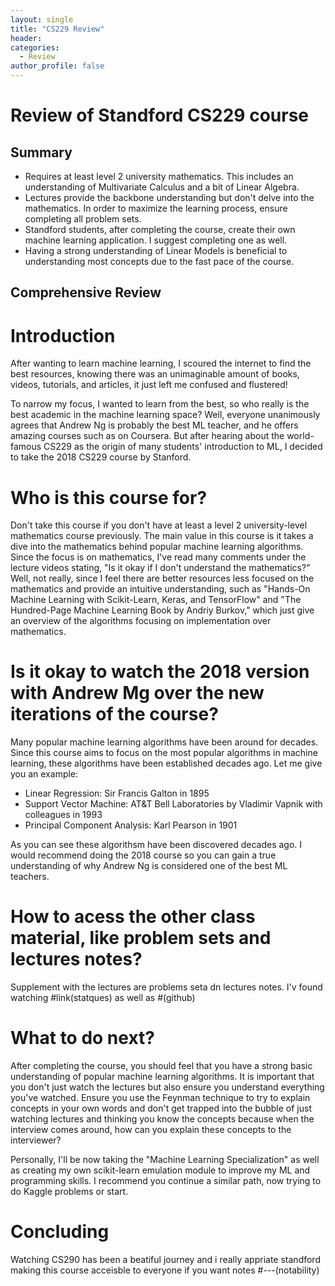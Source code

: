 ```yaml
---
layout: single
title: "CS229 Review"
header:
categories:
  - Review
author_profile: false
---
```


# Review of Standford CS229 course 

## Summary 
- Requires at least level 2 university mathematics. This includes an understanding of Multivariate Calculus and a bit of Linear Algebra.
- Lectures provide the backbone understanding but don't delve into the mathematics. In order to maximize the learning process, ensure completing all problem sets.
- Standford students, after completing the course, create their own machine learning application. I suggest completing one as well.
- Having a strong understanding of Linear Models is beneficial to understanding most concepts due to the fast pace of the course.

## Comprehensive Review

# Introduction

After wanting to learn machine learning, I scoured the internet to find the best resources, knowing there was an unimaginable amount of books, videos, tutorials, and articles, it just left me confused and flustered!

To narrow my focus, I wanted to learn from the best, so who really is the best academic in the machine learning space? Well, everyone unanimously agrees that Andrew Ng is probably the best ML teacher, and he offers amazing courses such as on Coursera. But after hearing about the world-famous CS229 as the origin of many students' introduction to ML, I decided to take the 2018 CS229 course by Stanford.

# Who is this course for?

Don't take this course if you don't have at least a level 2 university-level mathematics course previously. The main value in this course is it takes a dive into the mathematics behind popular machine learning algorithms. Since the focus is on mathematics, I've read many comments under the lecture videos stating, "Is it okay if I don't understand the mathematics?" Well, not really, since I feel there are better resources less focused on the mathematics and provide an intuitive understanding, such as "Hands-On Machine Learning with Scikit-Learn, Keras, and TensorFlow" and "The Hundred-Page Machine Learning Book by Andriy Burkov," which just give an overview of the algorithms focusing on implementation over mathematics.


# Is it okay to watch the 2018 version with Andrew Mg over the new iterations of the course?

Many popular machine learning algorithms have been around for decades. Since this course aims to focus on the most popular algorithms in machine learning, these algorithms have been established decades ago. Let me give you an example:

- Linear Regression: Sir Francis Galton in 1895
- Support Vector Machine: AT&T Bell Laboratories by Vladimir Vapnik with colleagues in 1993
- Principal Component Analysis: Karl Pearson in 1901

As you can see these algorithsm have been discovered decades ago. I would recommend doing the 2018 course so you can gain a true understanding of why Andrew Ng is considered one of the best ML teachers.

# How to acess the other class material, like problem sets and lectures notes? 
 

Supplement with the lectures are problems seta dn lectures notes. I'v found watching #link(statques) as well as #(github)


# What to do next? 

After completing the course, you should feel that you have a strong basic understanding of popular machine learning algorithms. It is important that you don't just watch the lectures but also ensure you understand everything you've watched. Ensure you use the Feynman technique to try to explain concepts in your own words and don't get trapped into the bubble of just watching lectures and thinking you know the concepts because when the interview comes around, how can you explain these concepts to the interviewer?

Personally, I'll be now taking the "Machine Learning Specialization" as well as creating my own scikit-learn emulation module to improve my ML and programming skills. I recommend you continue a similar path, now trying to do Kaggle problems or start.


# Concluding

Watching CS290 has been a beatiful journey and i really appriate standford making this course acceisble to everyone if you want notes #---(notability) 
